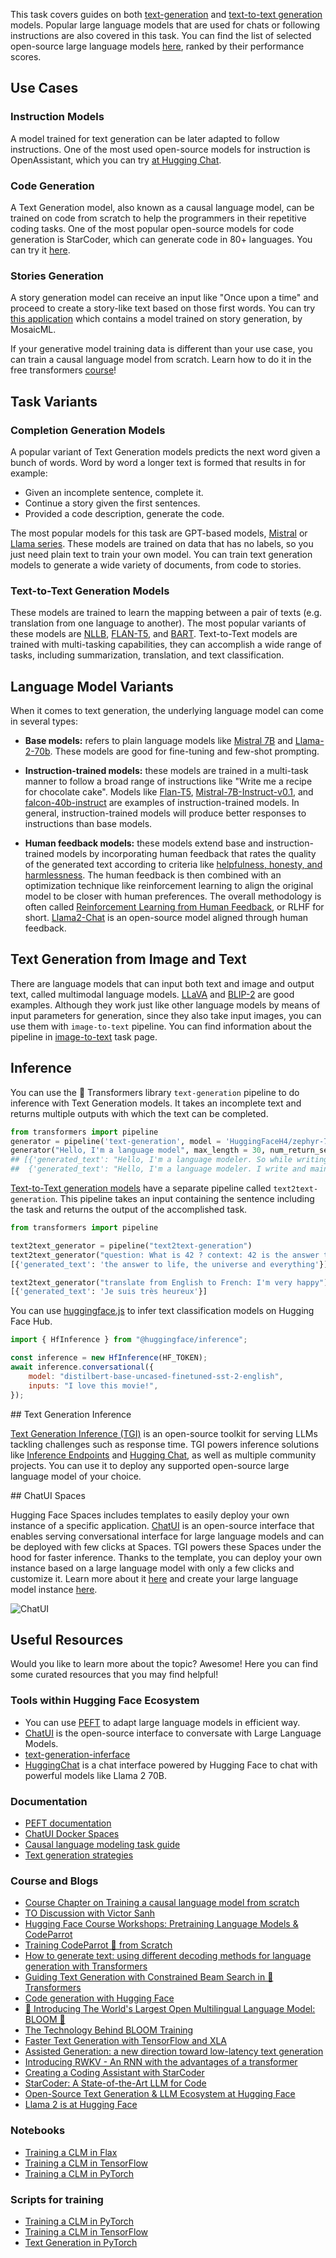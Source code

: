 This task covers guides on both [text-generation](https://huggingface.co/models?pipeline_tag=text-generation&sort=downloads) and [text-to-text generation](https://huggingface.co/models?pipeline_tag=text2text-generation&sort=downloads) models. Popular large language models that are used for chats or following instructions are also covered in this task. You can find the list of selected open-source large language models [here](https://huggingface.co/spaces/HuggingFaceH4/open_llm_leaderboard), ranked by their performance scores.

## Use Cases

### Instruction Models

A model trained for text generation can be later adapted to follow instructions. One of the most used open-source models for instruction is OpenAssistant, which you can try [at Hugging Chat](https://huggingface.co/chat).

### Code Generation

A Text Generation model, also known as a causal language model, can be trained on code from scratch to help the programmers in their repetitive coding tasks. One of the most popular open-source models for code generation is StarCoder, which can generate code in 80+ languages. You can try it [here](https://huggingface.co/spaces/bigcode/bigcode-playground).

### Stories Generation

A story generation model can receive an input like "Once upon a time" and proceed to create a story-like text based on those first words. You can try [this application](https://huggingface.co/spaces/mosaicml/mpt-7b-storywriter) which contains a model trained on story generation, by MosaicML.

If your generative model training data is different than your use case, you can train a causal language model from scratch. Learn how to do it in the free transformers [course](https://huggingface.co/course/chapter7/6?fw=pt)!

## Task Variants

### Completion Generation Models

A popular variant of Text Generation models predicts the next word given a bunch of words. Word by word a longer text is formed that results in for example:

- Given an incomplete sentence, complete it.
- Continue a story given the first sentences.
- Provided a code description, generate the code.

The most popular models for this task are GPT-based models, [Mistral](mistralai/Mistral-7B-v0.1) or [Llama series](https://huggingface.co/meta-llama/Llama-2-7b-chat-hf). These models are trained on data that has no labels, so you just need plain text to train your own model. You can train text generation models to generate a wide variety of documents, from code to stories.

### Text-to-Text Generation Models

These models are trained to learn the mapping between a pair of texts (e.g. translation from one language to another). The most popular variants of these models are [NLLB](facebook/nllb-200-distilled-600M), [FLAN-T5](https://huggingface.co/google/flan-t5-xxl), and [BART](https://huggingface.co/docs/transformers/model_doc/bart). Text-to-Text models are trained with multi-tasking capabilities, they can accomplish a wide range of tasks, including summarization, translation, and text classification.

## Language Model Variants

When it comes to text generation, the underlying language model can come in several types:

- **Base models:** refers to plain language models like [Mistral 7B](mistralai/Mistral-7B-v0.1) and [Llama-2-70b](https://huggingface.co/meta-llama/Llama-2-70b-hf). These models are good for fine-tuning and few-shot prompting.

- **Instruction-trained models:** these models are trained in a multi-task manner to follow a broad range of instructions like "Write me a recipe for chocolate cake". Models like [Flan-T5](https://huggingface.co/google/flan-t5-xl), [Mistral-7B-Instruct-v0.1](https://huggingface.co/mistralai/Mistral-7B-Instruct-v0.1), and [falcon-40b-instruct](https://huggingface.co/tiiuae/falcon-40b-instruct) are examples of instruction-trained models. In general, instruction-trained models will produce better responses to instructions than base models.

- **Human feedback models:** these models extend base and instruction-trained models by incorporating human feedback that rates the quality of the generated text according to criteria like [helpfulness, honesty, and harmlessness](https://arxiv.org/abs/2112.00861). The human feedback is then combined with an optimization technique like reinforcement learning to align the original model to be closer with human preferences. The overall methodology is often called [Reinforcement Learning from Human Feedback](https://huggingface.co/blog/rlhf), or RLHF for short. [Llama2-Chat](https://huggingface.co/meta-llama/Llama-2-7b-chat-hf) is an open-source model aligned through human feedback.

## Text Generation from Image and Text

There are language models that can input both text and image and output text, called multimodal language models. [LLaVA](https://huggingface.co/llava-hf/llava-1.5-7b-hf) and [BLIP-2](https://huggingface.co/Salesforce/blip2-opt-2.7b) are good examples. Although they work just like other language models by means of input parameters for generation, since they also take input images, you can use them with `image-to-text` pipeline. You can find information about the pipeline in [image-to-text](https://huggingface.co/tasks/image-to-text) task page.

## Inference

You can use the 🤗 Transformers library `text-generation` pipeline to do inference with Text Generation models. It takes an incomplete text and returns multiple outputs with which the text can be completed.

```python
from transformers import pipeline
generator = pipeline('text-generation', model = 'HuggingFaceH4/zephyr-7b-beta')
generator("Hello, I'm a language model", max_length = 30, num_return_sequences=3)
## [{'generated_text': "Hello, I'm a language modeler. So while writing this, when I went out to meet my wife or come home she told me that my"},
##  {'generated_text': "Hello, I'm a language modeler. I write and maintain software in Python. I love to code, and that includes coding things that require writing"}, ...
```

[Text-to-Text generation models](https://huggingface.co/models?pipeline_tag=text2text-generation&sort=downloads) have a separate pipeline called `text2text-generation`. This pipeline takes an input containing the sentence including the task and returns the output of the accomplished task.

```python
from transformers import pipeline

text2text_generator = pipeline("text2text-generation")
text2text_generator("question: What is 42 ? context: 42 is the answer to life, the universe and everything")
[{'generated_text': 'the answer to life, the universe and everything'}]

text2text_generator("translate from English to French: I'm very happy")
[{'generated_text': 'Je suis très heureux'}]
```

You can use [huggingface.js](https://github.com/huggingface/huggingface.js) to infer text classification models on Hugging Face Hub.

```javascript
import { HfInference } from "@huggingface/inference";

const inference = new HfInference(HF_TOKEN);
await inference.conversational({
	model: "distilbert-base-uncased-finetuned-sst-2-english",
	inputs: "I love this movie!",
});
```

## Text Generation Inference

[Text Generation Inference (TGI)](https://github.com/huggingface/text-generation-inference) is an open-source toolkit for serving LLMs tackling challenges such as response time. TGI powers inference solutions like [Inference Endpoints](https://huggingface.co/inference-endpoints) and [Hugging Chat](https://huggingface.co/chat/), as well as multiple community projects. You can use it to deploy any supported open-source large language model of your choice.

## ChatUI Spaces

Hugging Face Spaces includes templates to easily deploy your own instance of a specific application. [ChatUI](https://github.com/huggingface/chat-ui) is an open-source interface that enables serving conversational interface for large language models and can be deployed with few clicks at Spaces. TGI powers these Spaces under the hood for faster inference. Thanks to the template, you can deploy your own instance based on a large language model with only a few clicks and customize it. Learn more about it [here](https://huggingface.co/docs/hub/spaces-sdks-docker-chatui) and create your large language model instance [here](https://huggingface.co/new-space?template=huggingchat/chat-ui-template).

![ChatUI](https://huggingface.co/datasets/huggingface/documentation-images/resolve/main/blog/os_llms/docker_chat.png)

## Useful Resources

Would you like to learn more about the topic? Awesome! Here you can find some curated resources that you may find helpful!

### Tools within Hugging Face Ecosystem

- You can use [PEFT](https://github.com/huggingface/peft) to adapt large language models in efficient way.
- [ChatUI](https://github.com/huggingface/chat-ui) is the open-source interface to conversate with Large Language Models.
- [text-generation-inferface](https://github.com/huggingface/text-generation-inference)
- [HuggingChat](https://huggingface.co/chat/) is a chat interface powered by Hugging Face to chat with powerful models like Llama 2 70B.

### Documentation

- [PEFT documentation](https://huggingface.co/docs/peft/index)
- [ChatUI Docker Spaces](https://huggingface.co/docs/hub/spaces-sdks-docker-chatui)
- [Causal language modeling task guide](https://huggingface.co/docs/transformers/tasks/language_modeling)
- [Text generation strategies](https://huggingface.co/docs/transformers/generation_strategies)

### Course and Blogs

- [Course Chapter on Training a causal language model from scratch](https://huggingface.co/course/chapter7/6?fw=pt)
- [TO Discussion with Victor Sanh](https://www.youtube.com/watch?v=Oy49SCW_Xpw&ab_channel=HuggingFace)
- [Hugging Face Course Workshops: Pretraining Language Models & CodeParrot](https://www.youtube.com/watch?v=ExUR7w6xe94&ab_channel=HuggingFace)
- [Training CodeParrot 🦜 from Scratch](https://huggingface.co/blog/codeparrot)
- [How to generate text: using different decoding methods for language generation with Transformers](https://huggingface.co/blog/how-to-generate)
- [Guiding Text Generation with Constrained Beam Search in 🤗 Transformers](https://huggingface.co/blog/constrained-beam-search)
- [Code generation with Hugging Face](https://huggingface.co/spaces/codeparrot/code-generation-models)
- [🌸 Introducing The World's Largest Open Multilingual Language Model: BLOOM 🌸](https://huggingface.co/blog/bloom)
- [The Technology Behind BLOOM Training](https://huggingface.co/blog/bloom-megatron-deepspeed)
- [Faster Text Generation with TensorFlow and XLA](https://huggingface.co/blog/tf-xla-generate)
- [Assisted Generation: a new direction toward low-latency text generation](https://huggingface.co/blog/assisted-generation)
- [Introducing RWKV - An RNN with the advantages of a transformer](https://huggingface.co/blog/rwkv)
- [Creating a Coding Assistant with StarCoder](https://huggingface.co/blog/starchat-alpha)
- [StarCoder: A State-of-the-Art LLM for Code](https://huggingface.co/blog/starcoder)
- [Open-Source Text Generation & LLM Ecosystem at Hugging Face](https://huggingface.co/blog/os-llms)
- [Llama 2 is at Hugging Face](https://huggingface.co/blog/llama2)

### Notebooks

- [Training a CLM in Flax](https://github.com/huggingface/notebooks/blob/master/examples/causal_language_modeling_flax.ipynb)
- [Training a CLM in TensorFlow](https://github.com/huggingface/notebooks/blob/master/examples/language_modeling_from_scratch-tf.ipynb)
- [Training a CLM in PyTorch](https://github.com/huggingface/notebooks/blob/master/examples/language_modeling_from_scratch.ipynb)

### Scripts for training

- [Training a CLM in PyTorch](https://github.com/huggingface/transformers/tree/main/examples/pytorch/language-modeling)
- [Training a CLM in TensorFlow](https://github.com/huggingface/transformers/tree/main/examples/tensorflow/language-modeling)
- [Text Generation in PyTorch](https://github.com/huggingface/transformers/tree/main/examples/pytorch/text-generation)
